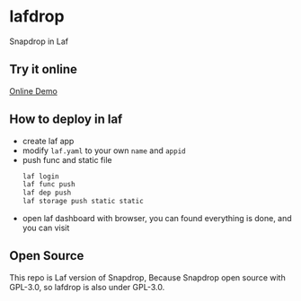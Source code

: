 # lafdrop
Snapdrop in Laf

## Try it online

[Online Demo](https://uui1ik-static.site.laf.dev/)

## How to deploy in laf

- create laf app
- modify `laf.yaml` to your own `name` and `appid`
- push func and static file
  ```bash
  laf login
  laf func push
  laf dep push
  laf storage push static static
  ```
- open laf dashboard with browser, you can found everything is done, and you can visit

## Open Source

This repo is Laf version of Snapdrop, Because Snapdrop open source with GPL-3.0, so lafdrop is also under GPL-3.0.
